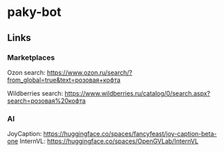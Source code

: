 # paky-bot

## Links

### Marketplaces
Ozon search: https://www.ozon.ru/search/?from_global=true&text=розовая+кофта

Wildberries search: https://www.wildberries.ru/catalog/0/search.aspx?search=розовая%20кофта

### AI

JoyCaption: https://huggingface.co/spaces/fancyfeast/joy-caption-beta-one
InternVL: https://huggingface.co/spaces/OpenGVLab/InternVL
